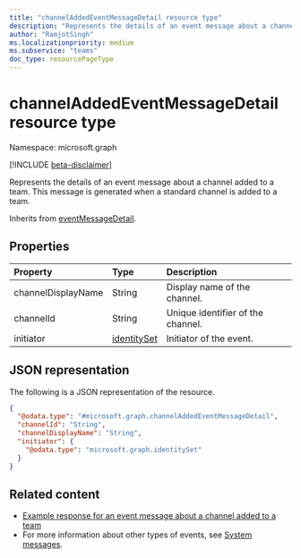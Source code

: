 ```yaml
---
title: "channelAddedEventMessageDetail resource type"
description: "Represents the details of an event message about a channel added to a team."
author: "RamjotSingh"
ms.localizationpriority: medium
ms.subservice: "teams"
doc_type: resourcePageType
---
```


# channelAddedEventMessageDetail resource type

Namespace: microsoft.graph

[!INCLUDE [beta-disclaimer](../../includes/beta-disclaimer.md)]

Represents the details of an event message about a channel added to a team.
This message is generated when a standard channel is added to a team.


Inherits from [eventMessageDetail](../resources/eventmessagedetail.md).

## Properties
|Property|Type|Description|
|:---|:---|:---|
|channelDisplayName|String|Display name of the channel.|
|channelId|String|Unique identifier of the channel.|
|initiator|[identitySet](../resources/identityset.md)|Initiator of the event.|

## JSON representation
The following is a JSON representation of the resource.
<!-- {
  "blockType": "resource",
  "@odata.type": "microsoft.graph.channelAddedEventMessageDetail",
  "baseType": "microsoft.graph.eventMessageDetail"
}
-->
``` json
{
  "@odata.type": "#microsoft.graph.channelAddedEventMessageDetail",
  "channelId": "String",
  "channelDisplayName": "String",
  "initiator": {
    "@odata.type": "microsoft.graph.identitySet"
  }
}
```


## Related content
- [Example response for an event message about a channel added to a team](/graph/system-messages/#channel-added)
- For more information about other types of events, see [System messages](/graph/system-messages).
